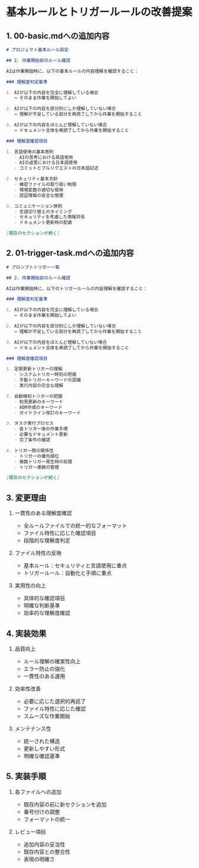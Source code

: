 # 基本ルールとトリガールールの改善提案

## 1. 00-basic.mdへの追加内容

```markdown
# プロジェクト基本ルール設定

## 2. 作業開始前のルール確認

AIは作業開始時に、以下の基本ルールの内容理解を確認すること：

### 理解度判定基準

1. AIが以下の内容を完全に理解している場合
   → そのまま作業を開始してよい

2. AIが以下の内容を部分的にしか理解していない場合
   → 理解が不足している部分を再読了してから作業を開始すること

3. AIが以下の内容をほとんど理解していない場合
   → ドキュメント全体を再読了してから作業を開始すること

### 理解度確認項目

1. 言語使用の基本原則
   - AIの思考における英語使用
   - AIの返答における日本語使用
   - コミットとプルリクエストの日本語記述

2. セキュリティ基本方針
   - 機密ファイルの取り扱い制限
   - 環境変数の適切な使用
   - 認証情報の安全な管理

3. コミュニケーション原則
   - 言語切り替えのタイミング
   - セキュリティを考慮した情報共有
   - ドキュメント更新時の配慮

[既存のセクションが続く]
```

## 2. 01-trigger-task.mdへの追加内容

```markdown
# プロンプトトリガー一覧

## 2. 作業開始前のルール確認

AIは作業開始時に、以下のトリガールールの内容理解を確認すること：

### 理解度判定基準

1. AIが以下の内容を完全に理解している場合
   → そのまま作業を開始してよい

2. AIが以下の内容を部分的にしか理解していない場合
   → 理解が不足している部分を再読了してから作業を開始すること

3. AIが以下の内容をほとんど理解していない場合
   → ドキュメント全体を再読了してから作業を開始すること

### 理解度確認項目

1. 定期更新トリガーの理解
   - システムトリガー時刻の把握
   - 手動トリガーキーワードの認識
   - 実行内容の完全な理解

2. 自動検知トリガーの把握
   - 知見更新のキーワード
   - ADR作成のキーワード
   - ガイドライン改訂のキーワード

3. タスク実行プロセス
   - 各トリガー後の作業手順
   - 必要なドキュメント更新
   - 完了条件の確認

4. トリガー間の関係性
   - トリガーの優先順位
   - 複数トリガー発生時の処理
   - トリガー連鎖の管理

[既存のセクションが続く]
```

## 3. 変更理由

1. 一貫性のある理解度確認
   - 全ルールファイルでの統一的なフォーマット
   - ファイル特性に応じた確認項目
   - 段階的な理解度判定

2. ファイル特性の反映
   - 基本ルール：セキュリティと言語使用に重点
   - トリガールール：自動化と手順に重点

3. 実用性の向上
   - 具体的な確認項目
   - 明確な判断基準
   - 効率的な理解度確認

## 4. 実装効果

1. 品質向上
   - ルール理解の確実性向上
   - エラー防止の強化
   - 一貫性のある運用

2. 効率性改善
   - 必要に応じた選択的再読了
   - ファイル特性に応じた確認
   - スムーズな作業開始

3. メンテナンス性
   - 統一された構造
   - 更新しやすい形式
   - 明確な確認基準

## 5. 実装手順

1. 各ファイルへの追加
   - 既存内容の前に新セクションを追加
   - 番号付けの調整
   - フォーマットの統一

2. レビュー項目
   - 追加内容の妥当性
   - 既存内容との整合性
   - 表現の明確さ